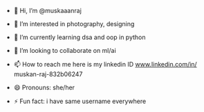 - 👋 Hi, I’m @muskaaanraj
- 👀 I’m interested in photography, designing
- 🌱 I’m currently learning dsa and oop in python
- 💞️ I’m looking to collaborate on ml/ai
- 📫 How to reach me here is my linkedin ID www.linkedin.com/in/
muskan-raj-832b06247

- 😄 Pronouns: she/her
- ⚡ Fun fact: i have same username everywhere

<!---
muskaaanraj/muskaaanraj is a ✨ special ✨ repository because its `README.md` (this file) appears on your GitHub profile.
You can click the Preview link to take a look at your changes.
--->
